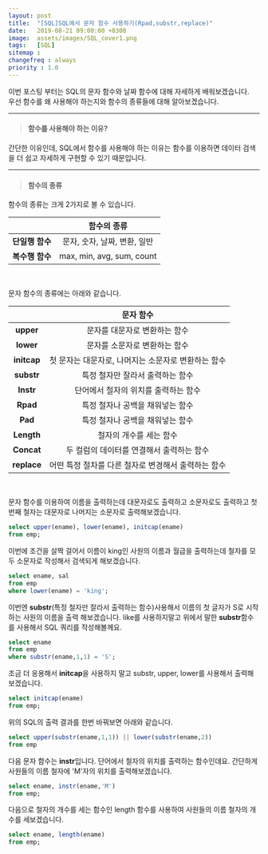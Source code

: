```yaml
---
layout: post
title:  "[SQL]SQL에서 문자 함수 사용하기(Rpad,substr,replace)"
date:   2019-08-21 09:00:00 +0300
image:  assets/images/SQL_cover1.png
tags:   [SQL]
sitemap :
changefreq : always
priority : 1.0
---
```


이번 포스팅 부터는 SQL의 문자 함수와 날짜 함수에 대해 자세하게 배워보겠습니다.  
우선 함수를 왜 사용해야 하는지와 함수의 종류들에 대해 알아보겠습니다.  

--------

> #### 함수를 사용해야 하는 이유?  

간단한 이유인데, SQL에서 함수를 사용해야 하는 이유는 함수를 이용하면 데이터 검색을 더 쉽고 자세하게 구현할 수 있기 때문입니다.  

--------


> #### 함수의 종류  

함수의 종류는 크게 2가지로 볼 수 있습니다.  

|<center></center>|<center>함수의 종류</center>| 
|:--------:|:--------:|
|**단일행 함수**|<center>문자, 숫자, 날짜, 변환, 일반</center>|
|**복수행 함수**|<center>max, min, avg, sum, count</center>|  

<br>

문자 함수의 종류에는 아래와 같습니다.  

|<center></center>|<center>문자 함수 </center>|
|:--------:|:--------:|
|**upper**|문자를 대문자로 변환하는 함수|
|**lower**|문자를 소문자로 변환하는 함수|
|**initcap**|첫 문자는 대문자로, 나머지는 소문자로 변환하는 함수|
|**substr**|특정 철자만 잘라서 출력하는 함수|
|**Instr**|단어에서 철자의 위치를 출력하는 함수|
|**Rpad**|특정 철자나 공백을 채워넣는 함수|
|**Pad**|특정 철자나 공백을 채워넣는 함수|
|**Length**|철자의 개수를 세는 함수|
|**Concat**|두 컬럼의 데이터를 연결해서 출력하는 함수|
|**replace**|어떤 특정 절차를 다른 철자로 변경해서 출력하는 함수|  


<br>


문자 함수를 이용하여 이름을 출력하는데 대문자로도 출력하고 소문자로도 출력하고 첫번째 철자는 대문자로 나머지는 소문자로 출력해보겠습니다. 


```sql
select upper(ename), lower(ename), initcap(ename)
from emp;
```

이번에 조건을 살짝 걸어서 이름이 king인 사원의 이름과 월급을 출력하는데 철자를 모두 소문자로 작성해서 검색되게 해보겠습니다.

```sql
select ename, sal
from emp
where lower(ename) = 'king';
```

이번엔 **substr**(특정 철자만 잘라서 출력하는 함수)사용해서 이름의 첫 글자가 S로 시작하는 사원의 이름을 출력 해보겠습니다. like를 사용하지말고 위에서 말한 **substr**함수를 사용해서 SQL 쿼리를 작성해볼께요.


```sql
select ename
from emp
where substr(ename,1,1) = 'S';
```


조금 더 응용해서 **initcap**을 사용하지 말고 substr, upper, lower를 사용해서 출력해보겠습니다.



```sql
select initcap(ename)
from emp;
```  

위의 SQL의 출력 결과를 한번 바꿔보면 아래와 같습니다.  

```sql
select upper(substr(ename,1,1)) || lower(substr(ename,2))
from emp
```

다음 문자 함수는 **instr**입니다. 단어에서 철자의 위치를 출력하는 함수인데요. 간단하게 사원들의 이름 철자에 'M'자의 위치를 출력해보겠습니다. 

```sql
select ename, instr(ename,'M')
from emp;
``` 


다음으로 철자의 개수를 세는 함수인 length 함수를 사용하여 사원들의 이름 철자의 개수를 세보겠습니다.

```sql
select ename, length(ename)
from emp;
```
